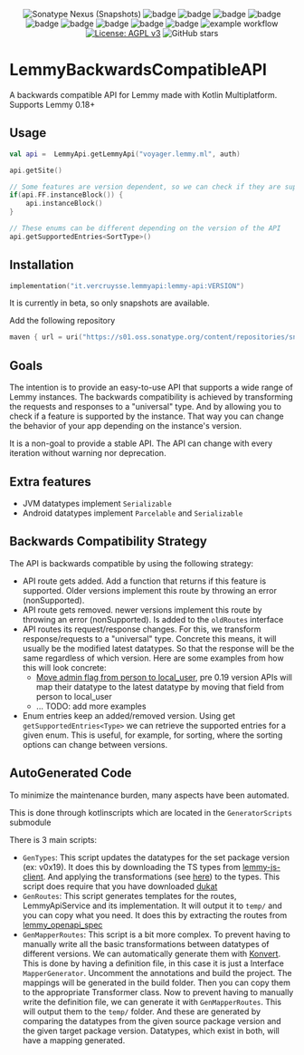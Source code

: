 <!--suppress HtmlDeprecatedAttribute -->
<div align="center">

![Sonatype Nexus (Snapshots)](https://img.shields.io/nexus/s/it.vercruysse.lemmyapi/lemmy-api?server=https%3A%2F%2Fs01.oss.sonatype.org)
![badge][badge-js]
![badge][badge-jvm]
![badge][badge-android]
![badge][badge-linux]
![badge][badge-windows]
![badge][badge-mac]
![badge][badge-ios]
![badge][badge-watchos]
![badge][badge-tvos]
![example workflow](https://github.com//mv-gh/lemmybackwardsCompatibleAPi/actions/workflows/ci.yml/badge.svg)
[![License: AGPL v3](https://img.shields.io/badge/License-AGPL_v3-blue.svg)](https://www.gnu.org/licenses/agpl-3.0)
![GitHub stars](https://img.shields.io/github/stars/mv-gh/lemmybackwardsCompatibleAPi?style=social)
</div>


# LemmyBackwardsCompatibleAPI

A backwards compatible API for Lemmy made with Kotlin Multiplatform. Supports Lemmy 0.18+

## Usage

```kotlin
val api =  LemmyApi.getLemmyApi("voyager.lemmy.ml", auth)

api.getSite()

// Some features are version dependent, so we can check if they are supported
if(api.FF.instanceBlock()) {
    api.instanceBlock()
}

// These enums can be different depending on the version of the API
api.getSupportedEntries<SortType>()

```

## Installation

```kts
implementation("it.vercruysse.lemmyapi:lemmy-api:VERSION")
```
It is currently in beta, so only snapshots are available.

Add the following repository
```kts
maven { url = uri("https://s01.oss.sonatype.org/content/repositories/snapshots") }
```

## Goals

The intention is to provide an easy-to-use API that supports a wide range of Lemmy instances.
The backwards compatibility is achieved by transforming the requests and responses to a "universal" type.
And by allowing you to check if a feature is supported by the instance. 
That way you can change the behavior of your app depending on the instance's version.

It is a non-goal to provide a stable API. The API can change with every iteration without warning nor deprecation.

## Extra features

- JVM datatypes implement `Serializable`
- Android datatypes implement `Parcelable` and `Serializable`

## Backwards Compatibility Strategy

The API is backwards compatible by using the following strategy:
- API route gets added.
  Add a function that returns if this feature is supported. 
  Older versions implement this route by throwing an error (nonSupported).
- API route gets removed.
  newer versions implement this route by throwing an error (nonSupported).
  Is added to the `oldRoutes` interface
- API routes its request/response changes. 
  For this, we transform response/requests to a "universal" type.
  Concrete this means, it will usually be the modified latest datatypes.
  So that the response will be the same regardless of which version.
  Here are some examples from how this will look concrete:
    - [Move admin flag from person to local_user](https://github.com/LemmyNet/lemmy/pull/3403), pre 0.19 version APIs will map their datatype to the latest datatype by moving that field from person to local_user
    - ... TODO: add more examples
- Enum entries keep an added/removed version.
  Using get `getSupportedEntries<Type>` we can retrieve the supported entries for a given enum. 
  This is useful, for example, for sorting, where the sorting options can change between versions.


## AutoGenerated Code

To minimize the maintenance burden, many aspects have been automated.

This is done through kotlinscripts which are located in the `GeneratorScripts` submodule

There is 3 main scripts:
- `GenTypes`: This script updates the datatypes for the set package version (ex: v0x19).
It does this by downloading the TS types from [lemmy-js-client](https://github.com/LemmyNet/lemmy-js-client). 
And applying the transformations (see [here](./docs/types_transformations.md)) to the types. This script does require that you have downloaded [dukat](https://github.com/Kotlin/dukat)
- `GenRoutes`: This script generates templates for the routes, LemmyApiService and its implementation. It will output it to `temp/` and you can copy what you need.
It does this by extracting the routes from [lemmy_openapi_spec](https://github.com/MV-GH/lemmy_openapi_spec)
- `GenMapperRoutes`: This script is a bit more complex. To prevent having to manually write all the basic transformations between datatypes of different versions.
We can automatically generate them with [Konvert](https://github.com/mcarleio/konvert). 
This is done by having a definition file, in this case it is just a Interface `MapperGenerator`. Uncomment the annotations and build the project. 
The mappings will be generated in the build folder. Then you can copy them to the appropriate Transformer class.
Now to prevent having to manually write the definition file, we can generate it with `GenMapperRoutes`. This will output them to the `temp/` folder.
And these are generated by comparing the datatypes from the given source package version and the given target package version.
Datatypes, which exist in both, will have a mapping generated.



[badge-android]: http://img.shields.io/badge/-android-6EDB8D.svg?style=flat
[badge-android-native]: http://img.shields.io/badge/support-[AndroidNative]-6EDB8D.svg?style=flat
[badge-wearos]: http://img.shields.io/badge/-wearos-8ECDA0.svg?style=flat
[badge-jvm]: http://img.shields.io/badge/-jvm-DB413D.svg?style=flat
[badge-js]: http://img.shields.io/badge/-js-F8DB5D.svg?style=flat
[badge-js-ir]: https://img.shields.io/badge/support-[IR]-AAC4E0.svg?style=flat
[badge-nodejs]: https://img.shields.io/badge/-nodejs-68a063.svg?style=flat
[badge-linux]: http://img.shields.io/badge/-linux-2D3F6C.svg?style=flat
[badge-windows]: http://img.shields.io/badge/-windows-4D76CD.svg?style=flat
[badge-wasm]: https://img.shields.io/badge/-wasm-624FE8.svg?style=flat
[badge-apple-silicon]: http://img.shields.io/badge/support-[AppleSilicon]-43BBFF.svg?style=flat
[badge-ios]: http://img.shields.io/badge/-ios-CDCDCD.svg?style=flat
[badge-mac]: http://img.shields.io/badge/-macos-111111.svg?style=flat
[badge-watchos]: http://img.shields.io/badge/-watchos-C0C0C0.svg?style=flat
[badge-tvos]: http://img.shields.io/badge/-tvos-808080.svg?style=flat